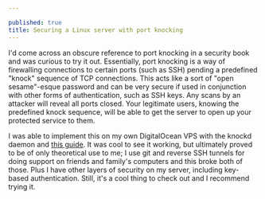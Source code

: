 ```yaml
---

published: true
title: Securing a Linux server with port knocking
---
```

I'd come across an obscure reference to port knocking in a security book and was curious to try it out. Essentially, port knocking is a way of firewalling connections to certain ports (such as SSH) pending a predefined "knock" sequence of TCP connections. This acts like a sort of "open sesame"-esque password and can be very secure if used in conjunction with other forms of authentication, such as SSH keys. Any scans by an attacker will reveal all ports closed. Your legitimate users, knowing the predefined knock sequence, will be able to get the server to open up your protected service to them.

I was able to implement this on my own DigitalOcean VPS with the knockd daemon and [this guide](https://www.digitalocean.com/community/tutorials/how-to-use-port-knocking-to-hide-your-ssh-daemon-from-attackers-on-ubuntu). It was cool to see it working, but ultimately proved to be of only theoretical use to me; I use git and reverse SSH tunnels for doing support on friends and family's computers and this broke both of those. Plus I have other layers of security on my server, including key-based authentication. Still, it's a cool thing to check out and I recommend trying it.
